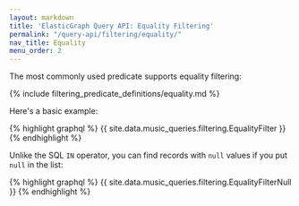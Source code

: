 ```yaml
---
layout: markdown
title: 'ElasticGraph Query API: Equality Filtering'
permalink: "/query-api/filtering/equality/"
nav_title: Equality
menu_order: 2
---
```

The most commonly used predicate supports equality filtering:

{% include filtering_predicate_definitions/equality.md %}

Here's a basic example:

{% highlight graphql %}
{{ site.data.music_queries.filtering.EqualityFilter }}
{% endhighlight %}

Unlike the SQL `IN` operator, you can find records with `null` values if you put `null` in the list:

{% highlight graphql %}
{{ site.data.music_queries.filtering.EqualityFilterNull }}
{% endhighlight %}
